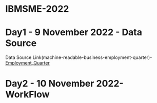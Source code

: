 # IBMSME-2022
<h1>Day1 - 9 November 2022 - Data Source</h1>
Data Source Link(machine-readable-business-employment-quarter)-<a href="https://www.stats.govt.nz/information-releases/business-employment-data-june-2022-quarter/">Employment_Quarter</a>

<h1>Day2 - 10 November 2022- WorkFlow</h2> 
